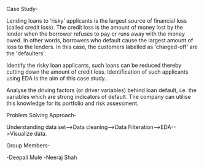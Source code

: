 Case Study-

Lending loans to ‘risky’ applicants is the largest source of financial loss (called credit loss). 
The credit loss is the amount of money lost by the lender when the borrower refuses to pay or runs away with the money owed. 
In other words, borrowers who default cause the largest amount of loss to the lenders. 
In this case, the customers labelled as 'charged-off' are the 'defaulters'. 


Identify the risky loan applicants, such loans can be reduced thereby cutting down the amount of credit loss. 
Identification of such applicants using EDA is the aim of this case study.

Analyse the driving factors (or driver variables) behind loan default, 
i.e. the variables which are strong indicators of default.  The company can utilise this knowledge for its portfolio and risk assessment. 

Problem Solving Approach-

Understanding data set-->Data cleaning-->Data Filteration-->EDA-->Visualize data.

Group Members-

-Deepali Mule
-Neeraj Shah
